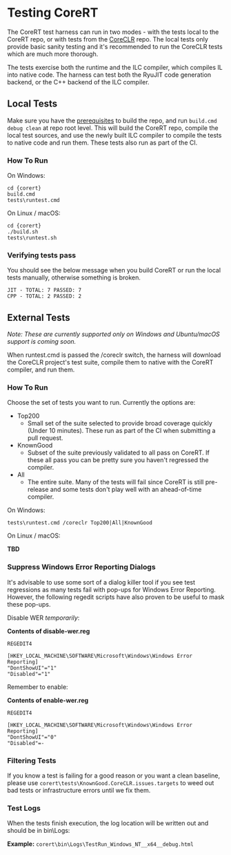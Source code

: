# Testing CoreRT

The CoreRT test harness can run in two modes - with the tests local to the CoreRT repo, or with tests from the [CoreCLR](http://github.com/dotnet/coreclr) repo. The local tests only provide basic sanity testing and it's recommended to run the CoreCLR tests which are much more thorough.

The tests exercise both the runtime and the ILC compiler, which compiles IL into native code. The harness can test both the RyuJIT code generation backend, or the C++ backend of the ILC compiler.

## Local Tests

Make sure you have the [prerequisites](prerequisites-for-building.md) to build the repo, and run `build.cmd debug clean` at repo root level. This will build the CoreRT repo, compile the local test sources, and use the newly built ILC compiler to compile the tests to native code and run them. These tests also run as part of the CI.

### How To Run

On Windows:
```
cd {corert}
build.cmd
tests\runtest.cmd
```

On Linux / macOS:
```
cd {corert}
./build.sh
tests\runtest.sh
```

### Verifying tests pass
You should see the below message when you build CoreRT or run the local tests manually, otherwise something is broken.

```
JIT - TOTAL: 7 PASSED: 7
CPP - TOTAL: 2 PASSED: 2
```

## External Tests

*Note: These are currently supported only on Windows and Ubuntu/macOS support is coming soon.*

When runtest.cmd is passed the /coreclr switch, the harness will download the CoreCLR project's test suite, compile them to native with the CoreRT compiler, and run them.

### How To Run

Choose the set of tests you want to run. Currently the options are:
* Top200
    * Small set of the suite selected to provide broad coverage quickly (Under 10 minutes). These run as part of the CI when submitting a pull request.
* KnownGood
    * Subset of the suite previously validated to all pass on CoreRT. If these all pass you can be pretty sure you haven't regressed the compiler.
* All
    * The entire suite. Many of the tests will fail since CoreRT is still pre-release and some tests don't play well with an ahead-of-time compiler.

On Windows:
```
tests\runtest.cmd /coreclr Top200|All|KnownGood
```

On Linux / macOS:

**TBD**

### Suppress Windows Error Reporting Dialogs
It's advisable to use some sort of a dialog killer tool if you see test regressions as many tests fail with pop-ups for Windows Error Reporting. However, the following regedit scripts have also proven to be useful to mask these pop-ups.

Disable WER *temporarily*:

**Contents of disable-wer.reg**
```
REGEDIT4

[HKEY_LOCAL_MACHINE\SOFTWARE\Microsoft\Windows\Windows Error Reporting]
"DontShowUI"="1"
"Disabled"="1"
```

Remember to enable:

**Contents of enable-wer.reg**
```
REGEDIT4

[HKEY_LOCAL_MACHINE\SOFTWARE\Microsoft\Windows\Windows Error Reporting]
"DontShowUI"="0"
"Disabled"=-
```

### Filtering Tests
If you know a test is failing for a good reason or you want a clean baseline, please use ```corert\tests\KnownGood.CoreCLR.issues.targets``` to weed out bad tests or infrastructure errors until we fix them.

### Test Logs
When the tests finish execution, the log location will be written out and should be in bin\Logs:

**Example:** ```corert\bin\Logs\TestRun_Windows_NT__x64__debug.html```

